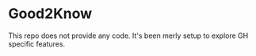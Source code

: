 # Good2Know
This repo does not provide any code. 
It's been merly setup to explore GH specific features.

